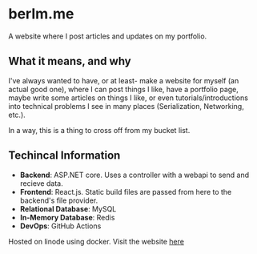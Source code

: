 # berlm.me
A website where I post articles and updates on my portfolio.

## What it means, and why
I've always wanted to have, or at least- make a website for myself (an actual good one), where I can post things I like, have a portfolio page, maybe write some articles on things I like, or even tutorials/introductions into technical problems I see in many places (Serialization, Networking, etc.).  

In a way, this is a thing to cross off from my bucket list.

## Techincal Information
- **Backend**: ASP.NET core. Uses a controller with a webapi to send and recieve data.
- **Frontend**: React.js. Static build files are passed from here to the backend's file provider.
- **Relational Database**: MySQL
- **In-Memory Database**: Redis
- **DevOps**: GitHub Actions

Hosted on linode using docker. Visit the website [here](https://berlm.me/)
